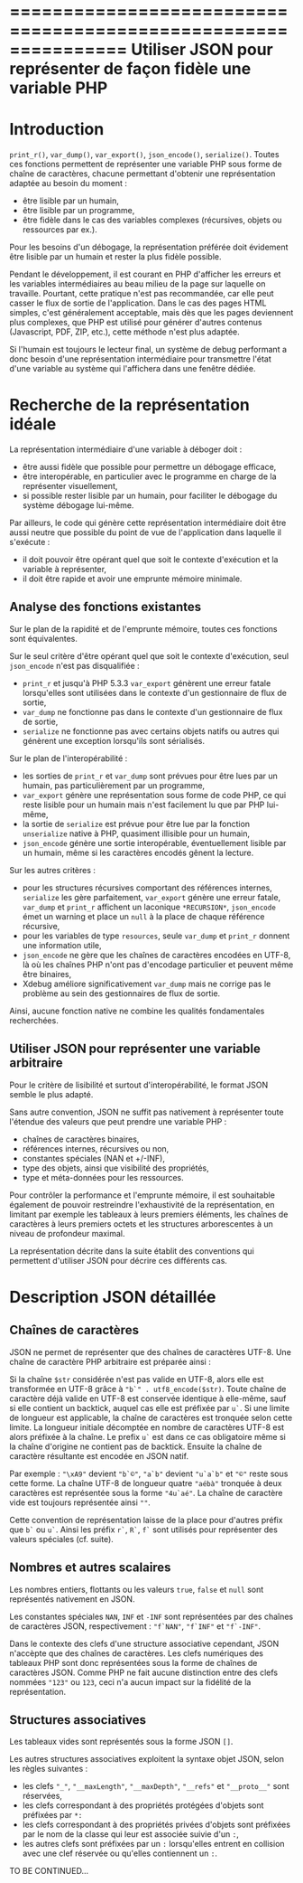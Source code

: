 ===============================================================
Utiliser JSON pour représenter de façon fidèle une variable PHP
===============================================================

Introduction
============

`print_r()`, `var_dump()`, `var_export()`, `json_encode()`,  `serialize()`.
Toutes ces fonctions permettent de représenter une variable PHP sous forme de chaîne de caractères,
chacune permettant d'obtenir une représentation adaptée au besoin du moment :

* être lisible par un humain,
* être lisible par un programme,
* être fidèle dans le cas des variables complexes (récursives, objets ou ressources par ex.).

Pour les besoins d'un débogage, la représentation préférée doit évidement être lisible par un humain et rester la plus fidèle possible.

Pendant le développement, il est courant en PHP d'afficher les erreurs et les variables intermédiaires au beau milieu de la page sur laquelle on travaille. Pourtant, cette pratique n'est pas recommandée, car elle peut casser le flux de sortie de l'application. Dans le cas des pages HTML simples, c'est généralement acceptable, mais dès que les pages deviennent plus complexes, que PHP est utilisé pour générer d'autres contenus (Javascript, PDF, ZIP, etc.), cette méthode n'est plus adaptée.

Si l'humain est toujours le lecteur final, un système de debug performant a donc besoin d'une représentation intermédiaire pour transmettre l'état d'une variable au système qui l'affichera dans une fenêtre dédiée.

Recherche de la représentation idéale
=====================================

La représentation intermédiaire d'une variable à déboger doit :

* être aussi fidèle que possible pour permettre un débogage efficace,
* être interopérable, en particulier avec le programme en charge de la représenter visuellement,
* si possible rester lisible par un humain, pour faciliter le débogage du système débogage lui-même.

Par ailleurs, le code qui génère cette représentation intermédiaire doit être aussi neutre que possible du point de vue de l'application dans laquelle il s'exécute :

* il doit pouvoir être opérant quel que soit le contexte d'exécution et la variable à représenter,
* il doit être rapide et avoir une emprunte mémoire minimale.

Analyse des fonctions existantes
--------------------------------

Sur le plan de la rapidité et de l'emprunte mémoire, toutes ces fonctions sont équivalentes.

Sur le seul critère d'être opérant quel que soit le contexte d'exécution, seul `json_encode` n'est pas disqualifiée :

* `print_r` et jusqu'à PHP 5.3.3 `var_export` génèrent une erreur fatale lorsqu'elles sont utilisées dans le contexte d'un gestionnaire de flux de sortie,
* `var_dump` ne fonctionne pas dans le contexte d'un gestionnaire de flux de sortie,
* `serialize` ne fonctionne pas avec certains objets natifs ou autres qui génèrent une exception lorsqu'ils sont sérialisés.

Sur le plan de l'interopérabilité :

* les sorties de `print_r` et `var_dump` sont prévues pour être lues par un humain, pas particulièrement par un programme,
* `var_export` génère une représentation sous forme de code PHP, ce qui reste lisible pour un humain mais n'est facilement lu que par PHP lui-même,
* la sortie de `serialize` est prévue pour être lue par la fonction `unserialize` native à PHP, quasiment illisible pour un humain,
* `json_encode` génère une sortie interopérable, éventuellement lisible par un humain, même si les caractères encodés gênent la lecture.

Sur les autres critères :

* pour les structures récursives comportant des références internes, `serialize` les gère parfaitement, `var_export` génère une erreur fatale, `var_dump` et `print_r` affichent un laconique `*RECURSION*`, `json_encode` émet un warning et place un `null` à la place de chaque référence récursive,
* pour les variables de type `resources`, seule `var_dump` et `print_r` donnent une information utile,
* `json_encode` ne gère que les chaînes de caractères encodées en UTF-8, là où les chaînes PHP n'ont pas d'encodage particulier et peuvent même être binaires,
* Xdebug améliore significativement `var_dump` mais ne corrige pas le problème au sein des gestionnaires de flux de sortie.

Ainsi, aucune fonction native ne combine les qualités fondamentales recherchées.

Utiliser JSON pour représenter une variable arbitraire
------------------------------------------------------

Pour le critère de lisibilité et surtout d'interopérabilité, le format JSON semble le plus adapté.

Sans autre convention, JSON ne suffit pas nativement à représenter toute l'étendue des valeurs que peut prendre une variable PHP :

* chaînes de caractères binaires,
* références internes, récursives ou non,
* constantes spéciales (NAN et +/-INF),
* type des objets, ainsi que visibilité des propriétés,
* type et méta-données pour les ressources.

Pour contrôler la performance et l'emprunte mémoire, il est souhaitable également de pouvoir restreindre l'exhaustivité de la représentation, en limitant par exemple les tableaux à leurs premiers éléments, les chaînes de caractères à leurs premiers octets et les structures arborescentes à un niveau de profondeur maximal.

La représentation décrite dans la suite établit des conventions qui permettent d'utiliser JSON pour décrire ces différents cas.

Description JSON détaillée
==========================

Chaînes de caractères
---------------------

JSON ne permet de représenter que des chaînes de caractères UTF-8. Une chaîne de caractère PHP arbitraire est préparée ainsi :

Si la chaîne ``$str`` considérée n'est pas valide en UTF-8, alors elle est transformée en UTF-8 grâce à ``"b`" . utf8_encode($str)``.
Toute chaîne de caractère déjà valide en UTF-8 est conservée identique à elle-même, sauf si elle contient un backtick, auquel cas elle est préfixée par `` u` ``.
Si une limite de longueur est applicable, la chaîne de caractères est tronquée selon cette limite.
La longueur initiale décomptée en nombre de caractères UTF-8 est alors préfixée à la chaîne.
Le prefix `` u` `` est dans ce cas obligatoire même si la chaîne d'origine ne contient pas de backtick.
Ensuite la chaîne de caractère résultante est encodée en JSON natif.

Par exemple : `"\xA9"` devient ``"b`©"``, ``"a`b"`` devient ``"u`a`b"`` et `"©"` reste sous cette forme. La chaîne UTF-8 de longueur quatre ``"aébà"`` tronquée à deux caractères est représentée sous la forme ``"4u`aé"``. La chaîne de caractère vide est toujours représentée ainsi `""`.

Cette convention de représentation laisse de la place pour d'autres préfix que `` b` `` ou `` u` ``. Ainsi les préfix `` r` ``, `` R` ``, `` f` `` sont utilisés pour représenter des valeurs spéciales (cf. suite).

Nombres et autres scalaires
---------------------------

Les nombres entiers, flottants ou les valeurs `true`, `false` et `null` sont représentés nativement en JSON.

Les constantes spéciales `NAN`, `INF` et `-INF` sont représentées par des chaînes de caractères JSON, respectivement : ``"f`NAN"``, ``"f`INF"`` et ``"f`-INF"``.

Dans le contexte des clefs d'une structure associative cependant, JSON n'accèpte que des chaînes de caractères.
Les clefs numériques des tableaux PHP sont donc représentées sous la forme de chaînes de caractères JSON.
Comme PHP ne fait aucune distinction entre des clefs nommées `"123"` ou `123`, ceci n'a aucun impact sur la fidélité de la représentation.

Structures associatives
-----------------------

Les tableaux vides sont représentés sous la forme JSON ``[]``.

Les autres structures associatives exploitent la syntaxe objet JSON, selon les règles suivantes :

* les clefs `"_"`, `"__maxLength"`, `"__maxDepth"`, `"__refs"` et `"__proto__"` sont réservées,
* les clefs correspondant à des propriétés protégées d'objets sont préfixées par `*:`
* les clefs correspondant à des propriétés privées d'objets sont préfixées par le nom de la classe qui leur est associée suivie d'un `:`,
* les autres clefs sont préfixées par un `:` lorsqu'elles entrent en collision avec une clef réservée ou qu'elles contiennent un `:`.

TO BE CONTINUED...

